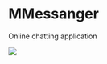 # MMessanger
Online chatting application

<img src="https://github.com/mostafamahmoudabdelaleem/MMessanger/raw/master/img/logo-512px.png"/>
